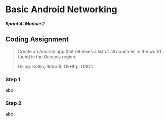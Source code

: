 # Basic Android Networking

#### *Sprint 4: Module 2*


## Coding Assignment

> Create an Android app that retrieves a list of all countries in the world found in the Oceania region.
> 
> 
> Using: Kotlin, Retrofit, OkHttp, GSON

### Step 1

abc


### Step 2

abc
